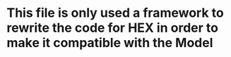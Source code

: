 # This file is only used a framework to rewrite the code for HEX in order to make it compatible with the Model